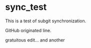 # sync_test

This is a test of subgit synchronization.

GitHub originated line.

gratuitous edit...
and another